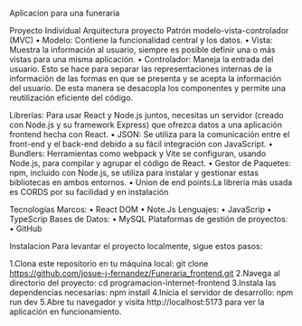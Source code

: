 
Aplicacion para una funeraria

Proyecto Individual Arquitectura proyecto Patrón modelo-vista-controlador (MVC) 
• Modelo: Contiene la funcionalidad central y los datos. 
• Vista: Muestra la información al usuario, siempre es posible definir una o más vistas para una misma aplicación. 
• Controlador: Maneja la entrada del usuario. Esto se hace para separar las representaciones internas de la información de las formas en que se presenta y se acepta la información del usuario. De esta manera se desacopla los componentes y permite una reutilización eficiente del código. 

Librerías: Para usar React y Node.js juntos, necesitas un servidor (creado con Node.js y su framework Express) que ofrezca datos a una aplicación frontend hecha con React. 
• JSON: Se utiliza para la comunicación entre el front-end y el back-end debido a su fácil integración con JavaScript. 
• Bundlers: Herramientas como webpack y Vite se configuran, usando Node.js, para compilar y agrupar el código de React. 
• Gestor de Paquetes: npm, incluido con Node.js, se utiliza para instalar y gestionar estas bibliotecas en ambos entornos. • Union de end points:La librería más usada es CORDS por su facilidad y en instalación

Tecnologías Marcos: 
• React DOM 
• Note.Js 
Lenguajes: 
• JavaScrip 
• TypeScrip 
Bases de Datos: 
• MySQL 
Plataformas de gestión de proyectos: 
• GitHub

Instalacion
Para levantar el proyecto localmente, sigue estos pasos:

1.Clona este repositorio en tu máquina local:
git clone https://github.com/josue-j-fernandez/Funeraria_frontend.git
2.Navega al directorio del proyecto:
cd programacion-internet-frontend
3.Instala las dependencias necesarias:
npm install
4.Inicia el servidor de desarrollo:
npm run dev
5.Abre tu navegador y visita 
http://localhost:5173 para ver la aplicación en funcionamiento.


```
